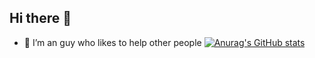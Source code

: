 ## Hi there 👋
- 🔭 I’m an guy who likes to help other people
[![Anurag's GitHub stats](https://github-readme-stats.vercel.app/api?username=DLC01show_icons=true&theme=tokyonight)](https://github.com/anuraghazra/github-readme-stats)
